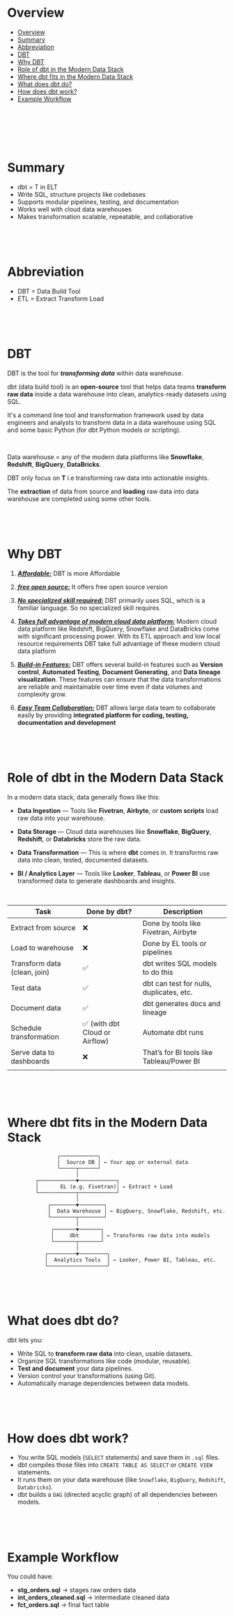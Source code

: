 # Overview

- [Overview](#overview)
- [Summary](#summary)
- [Abbreviation](#abbreviation)
- [DBT](#dbt)
- [Why DBT](#why-dbt)
- [Role of dbt in the Modern Data Stack](#role-of-dbt-in-the-modern-data-stack)
- [Where dbt fits in the Modern Data Stack](#where-dbt-fits-in-the-modern-data-stack)
- [What does dbt do?](#what-does-dbt-do)
- [How does dbt work?](#how-does-dbt-work)
- [Example Workflow](#example-workflow)

&nbsp;

&nbsp;

&nbsp;

# Summary

- dbt = T in ELT
- Write SQL, structure projects like codebases
- Supports modular pipelines, testing, and documentation
- Works well with cloud data warehouses
- Makes transformation scalable, repeatable, and collaborative

&nbsp;

&nbsp;

# Abbreviation

- DBT = Data Build Tool
- ETL = Extract Transform Load

&nbsp;

&nbsp;

# DBT

DBT is the tool for **_transforming data_** within data warehouse.

dbt (data build tool) is an **open-source** tool that helps data teams **transform raw data** inside a data warehouse into clean, analytics-ready datasets using SQL.

It's a command line tool and transformation framework used by data engineers and analysts to transform data in a data warehouse using SQL and some basic Python (for dbt Python models or scripting).

&nbsp;

Data warehouse = any of the modern data platforms like **Snowflake**, **Redshift**, **BigQuery**, **DataBricks**.

DBT only focus on **T** i.e transforming raw data into actionable insights.

The **extraction** of data from source and **loading** raw data into data warehouse are completed using some other tools.

&nbsp;

&nbsp;

# Why DBT

1. <u>**_Affordable:_**</u> DBT is more Affordable

2. <u>**_free open source:_**</u> It offers free open source version

3. <u>**_No specialized skill required:_**</u> DBT primarily uses SQL, which is a familiar language. So no specialized skill requires.

4. <u>**_Takes full advantage of modern cloud data platform:_**</u> Modern cloud data platform like Redshift, BigQuery, Snowflake and DataBricks
   come with significant processing power. With its ETL approach and low local resource requirements DBT take full advantage of these modern cloud
   data platform

5. <u>**_Build-in Features:_**</u> DBT offers several build-in features such as **Version control**, **Automated Testing**, **Document
   Generating**, and **Data lineage visualization**. These features can ensure that the data transformations are reliable and maintainable over time
   even if data volumes and complexity grow.

6. <u>**_Easy Team Collaboration:_**</u> DBT allows large data team to collaborate easily by providing **integrated platform for coding, testing, documentation and development**

&nbsp;

&nbsp;

# Role of dbt in the Modern Data Stack

In a modern data stack, data generally flows like this:

- **Data Ingestion** — Tools like **Fivetran**, **Airbyte**, or **custom scripts** load raw data into your warehouse.

- **Data Storage** — Cloud data warehouses like **Snowflake**, **BigQuery**, **Redshift**, or **Databricks** store the raw data.

- **Data Transformation** — This is where **dbt** comes in. It transforms raw data into clean, tested, documented datasets.

- **BI / Analytics Layer** — Tools like **Looker**, **Tableau**, or **Power BI** use transformed data to generate dashboards and insights.

&nbsp;

| Task                         | Done by dbt?                   | Description                               |
| ---------------------------- | ------------------------------ | ----------------------------------------- |
| Extract from source          | ❌                             | Done by tools like Fivetran, Airbyte      |
| Load to warehouse            | ❌                             | Done by EL tools or pipelines             |
| Transform data (clean, join) | ✅                             | dbt writes SQL models to do this          |
| Test data                    | ✅                             | dbt can test for nulls, duplicates, etc.  |
| Document data                | ✅                             | dbt generates docs and lineage            |
| Schedule transformation      | ✅ (with dbt Cloud or Airflow) | Automate dbt runs                         |
| Serve data to dashboards     | ❌                             | That’s for BI tools like Tableau/Power BI |
|                              |                                |                                           |

&nbsp;

&nbsp;

# Where dbt fits in the Modern Data Stack

```text
                ┌────────────┐
                │  Source DB │ ← Your app or external data
                └─────┬──────┘
                      │
         ┌────────────▼────────────┐
         │       EL (e.g. Fivetran)│ ← Extract + Load
         └────────────┬────────────┘
                      │
             ┌────────▼────────┐
             │  Data Warehouse │ ← BigQuery, Snowflake, Redshift, etc.
             └────────┬────────┘
                      │
              ┌───────▼───────┐
              │     dbt       │ ← Transforms raw data into models
              └───────┬───────┘
                      │
            ┌─────────▼─────────┐
            │  Analytics Tools  │ ← Looker, Power BI, Tableau, etc.
            └───────────────────┘
```

&nbsp;

&nbsp;

# What does dbt do?

dbt lets you:

- Write SQL to **transform raw data** into clean, usable datasets.
- Organize SQL transformations like code (modular, reusable).
- **Test and document** your data pipelines.
- Version control your transformations (using Git).
- Automatically manage dependencies between data models.

&nbsp;

&nbsp;

# How does dbt work?

- You write SQL models (`SELECT` statements) and save them in `.sql` files.
- dbt compiles those files into `CREATE TABLE AS SELECT` or `CREATE VIEW` statements.
- It runs them on your data warehouse (like `Snowflake`, `BigQuery`, `Redshift`, `Databricks`).
- dbt builds a `DAG` (directed acyclic graph) of all dependencies between models.

&nbsp;

&nbsp;

# Example Workflow

You could have:

- **stg_orders.sql** → stages raw orders data
- **int_orders_cleaned.sql** → intermediate cleaned data
- **fct_orders.sql** → final fact table

&nbsp;

&nbsp;
